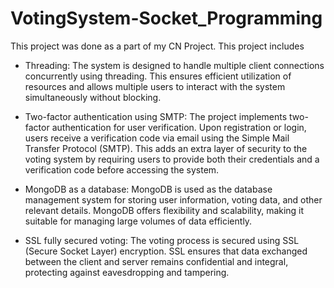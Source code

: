 # VotingSystem-Socket_Programming

This project was done as a part of my CN Project. 
This project includes 
- Threading: The system is designed to handle multiple client connections concurrently using threading. This ensures efficient utilization of resources and allows multiple users to interact with the system simultaneously without blocking.

- Two-factor authentication using SMTP: The project implements two-factor authentication for user verification. Upon registration or login, users receive a verification code via email using the Simple Mail Transfer Protocol (SMTP). This adds an extra layer of security to the voting system by requiring users to provide both their credentials and a verification code before accessing the system.

- MongoDB as a database: MongoDB is used as the database management system for storing user information, voting data, and other relevant details. MongoDB offers flexibility and scalability, making it suitable for managing large volumes of data efficiently.

- SSL fully secured voting: The voting process is secured using SSL (Secure Socket Layer) encryption. SSL ensures that data exchanged between the client and server remains confidential and integral, protecting against eavesdropping and tampering.
